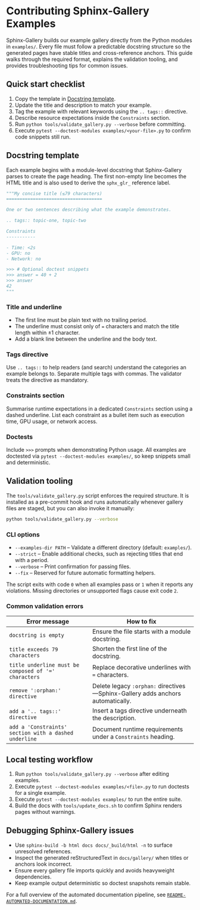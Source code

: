 # Contributing Sphinx-Gallery Examples

Sphinx-Gallery builds our example gallery directly from the Python modules in
`examples/`. Every file must follow a predictable docstring structure so the
generated pages have stable titles and cross-reference anchors. This guide walks
through the required format, explains the validation tooling, and provides
troubleshooting tips for common issues.

## Quick start checklist

1. Copy the template in [Docstring template](#docstring-template).
2. Update the title and description to match your example.
3. Tag the example with relevant keywords using the ``.. tags::`` directive.
4. Describe resource expectations inside the ``Constraints`` section.
5. Run `python tools/validate_gallery.py --verbose` before committing.
6. Execute `pytest --doctest-modules examples/<your-file>.py` to confirm code
   snippets still run.

## Docstring template

Each example begins with a module-level docstring that Sphinx-Gallery parses to
create the page heading. The first non-empty line becomes the HTML title and is
also used to derive the `sphx_glr_` reference label.

```python
"""My concise title (≤79 characters)
====================================

One or two sentences describing what the example demonstrates.

.. tags:: topic-one, topic-two

Constraints
-----------

- Time: <2s
- GPU: no
- Network: no

>>> # Optional doctest snippets
>>> answer = 40 + 2
>>> answer
42
"""
```

### Title and underline

- The first line must be plain text with no trailing period.
- The underline must consist only of `=` characters and match the title length
  within ±1 character.
- Add a blank line between the underline and the body text.

### Tags directive

Use ``.. tags::`` to help readers (and search) understand the categories an
example belongs to. Separate multiple tags with commas. The validator treats the
directive as mandatory.

### Constraints section

Summarise runtime expectations in a dedicated `Constraints` section using a
dashed underline. List each constraint as a bullet item such as execution time,
GPU usage, or network access.

### Doctests

Include `>>>` prompts when demonstrating Python usage. All examples are
doctested via `pytest --doctest-modules examples/`, so keep snippets small and
deterministic.

## Validation tooling

The `tools/validate_gallery.py` script enforces the required structure. It is
installed as a pre-commit hook and runs automatically whenever gallery files are
staged, but you can also invoke it manually:

```bash
python tools/validate_gallery.py --verbose
```

### CLI options

- `--examples-dir PATH` – Validate a different directory (default: `examples/`).
- `--strict` – Enable additional checks, such as rejecting titles that end with
  a period.
- `--verbose` – Print confirmation for passing files.
- `--fix` – Reserved for future automatic formatting helpers.

The script exits with code `0` when all examples pass or `1` when it reports any
violations. Missing directories or unsupported flags cause exit code `2`.

### Common validation errors

| Error message | How to fix |
| --- | --- |
| `docstring is empty` | Ensure the file starts with a module docstring. |
| `title exceeds 79 characters` | Shorten the first line of the docstring. |
| `title underline must be composed of '=' characters` | Replace decorative underlines with `=` characters. |
| `remove ':orphan:' directive` | Delete legacy `:orphan:` directives—Sphinx-Gallery adds anchors automatically. |
| `add a '.. tags::' directive` | Insert a tags directive underneath the description. |
| `add a 'Constraints' section with a dashed underline` | Document runtime requirements under a `Constraints` heading. |

## Local testing workflow

1. Run `python tools/validate_gallery.py --verbose` after editing examples.
2. Execute `pytest --doctest-modules examples/<file>.py` to run doctests for a
   single example.
3. Execute `pytest --doctest-modules examples/` to run the entire suite.
4. Build the docs with `tools/update_docs.sh` to confirm Sphinx renders pages
   without warnings.

## Debugging Sphinx-Gallery issues

- Use `sphinx-build -b html docs docs/_build/html -n` to surface unresolved
  references.
- Inspect the generated reStructuredText in `docs/gallery/` when titles or
  anchors look incorrect.
- Ensure every gallery file imports quickly and avoids heavyweight dependencies.
- Keep example output deterministic so doctest snapshots remain stable.

For a full overview of the automated documentation pipeline, see
[`README-AUTOMATED-DOCUMENTATION.md`](../../README-AUTOMATED-DOCUMENTATION.md).
